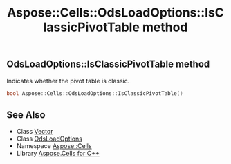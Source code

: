 ﻿---
title: Aspose::Cells::OdsLoadOptions::IsClassicPivotTable method
linktitle: IsClassicPivotTable
second_title: Aspose.Cells for C++ API Reference
description: 'Aspose::Cells::OdsLoadOptions::IsClassicPivotTable method. Indicates whether the pivot table is classic in C++.'
type: docs
weight: 1000
url: /cpp/aspose.cells/odsloadoptions/isclassicpivottable/
---
## OdsLoadOptions::IsClassicPivotTable method


Indicates whether the pivot table is classic.

```cpp
bool Aspose::Cells::OdsLoadOptions::IsClassicPivotTable()
```

## See Also

* Class [Vector](../../vector/)
* Class [OdsLoadOptions](../)
* Namespace [Aspose::Cells](../../)
* Library [Aspose.Cells for C++](../../../)
